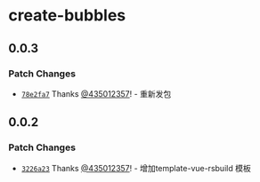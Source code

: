 # create-bubbles

## 0.0.3

### Patch Changes

- [`78e2fa7`](https://github.com/435012357/bubblesjs/commit/78e2fa73b1e7aaa96a04ec4967865a81b512a1ac) Thanks [@435012357](https://github.com/435012357)! - 重新发包

## 0.0.2

### Patch Changes

- [`3226a23`](https://github.com/435012357/bubblesjs/commit/3226a2347421b35fe9665abda0f65da141834204) Thanks [@435012357](https://github.com/435012357)! - 增加template-vue-rsbuild 模板
